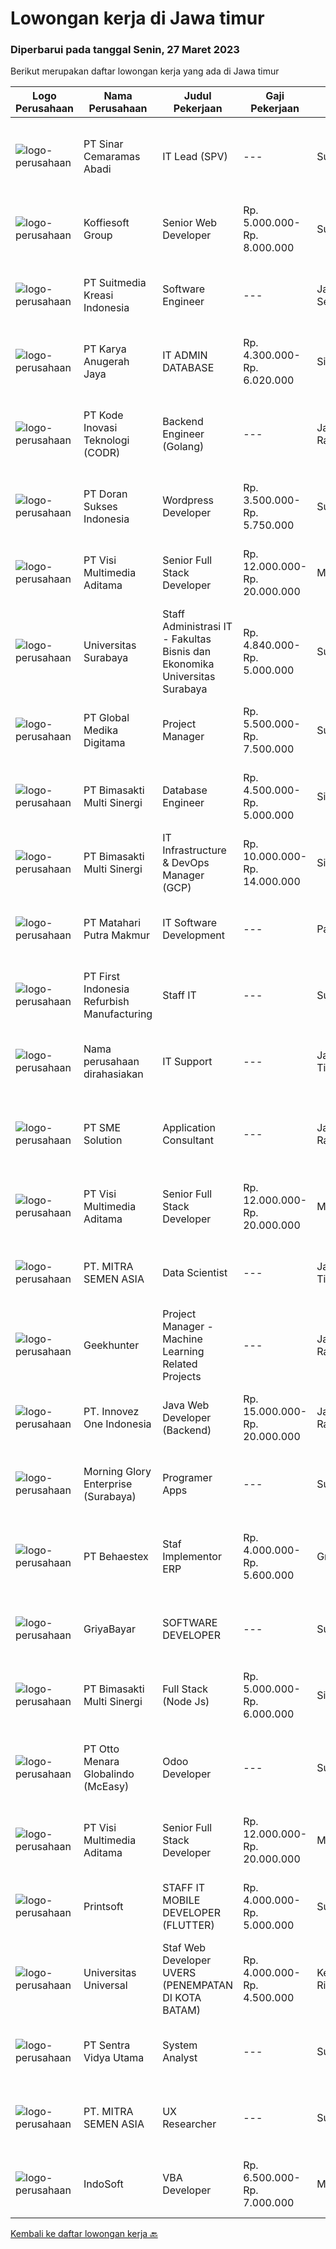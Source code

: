 
  # Lowongan kerja di Jawa timur

  ### Diperbarui pada tanggal Senin, 27 Maret 2023

  Berikut merupakan daftar lowongan kerja yang ada di Jawa timur

  |Logo Perusahaan | Nama Perusahaan | Judul Pekerjaan | Gaji Pekerjaan | Lokasi | Deskripsi | Tanggal diunggah | Pranala |
  | -------------- | --------------- | --------------- | --------- | --------- | -------------- | ------- | ----------- |
  |![logo-perusahaan](https://image-service-cdn.seek.com.au/e0df3573f12d40fc57f14913fd9bc3dc07470d30/ee4dce1061f3f616224767ad58cb2fc751b8d2dc)|PT Sinar Cemaramas Abadi|IT Lead (SPV)|---|Surabaya|Kami merupakan perusahaan manufakturing chemical raw material yang mengedepankan perkembangan teknologi. Kami sedang mengembangkan sistem management...|Jumat, 24 Maret 2023|https://www.jobstreet.co.id/id/job/it-lead-spv-4273056?token=0~b90fe218-59c0-49e5-9c87-9905c08079ef&sectionRank=1&jobId=jobstreet-id-job-4273056|
|![logo-perusahaan](https://image-service-cdn.seek.com.au/207807e1b6aed1f9ef5496f854ce13ed2f41443c/ee4dce1061f3f616224767ad58cb2fc751b8d2dc)|Koffiesoft Group|Senior Web Developer|Rp. 5.000.000-Rp. 8.000.000|Surabaya|Berpengalaman minimal 5 tahun menggunakan PHP, HTML, CSS, JavascriptBerpengalaman menggunakan salah satu framework PHP seperti Laravel, CodeIgniter,...|Minggu, 26 Maret 2023|https://www.jobstreet.co.id/id/job/senior-web-developer-4265687?token=0~b90fe218-59c0-49e5-9c87-9905c08079ef&sectionRank=2&jobId=jobstreet-id-job-4265687|
|![logo-perusahaan](https://image-service-cdn.seek.com.au/a5c9031380eb08bdce605f2fa1a6e5e724a6def0/ee4dce1061f3f616224767ad58cb2fc751b8d2dc)|PT Suitmedia Kreasi Indonesia|Software Engineer|---|Jakarta Selatan|RoleYou will develop and deliver high-quality web and mobile apps.Responsibilities Develop backend system of web and mobile applications. Deliver...|Minggu, 26 Maret 2023|https://www.jobstreet.co.id/id/job/software-engineer-4267188?token=0~b90fe218-59c0-49e5-9c87-9905c08079ef&sectionRank=3&jobId=jobstreet-id-job-4267188|
|![logo-perusahaan](https://image-service-cdn.seek.com.au/8e9c4a008e6a983b61e82a2c06435edd46eaafbc/ee4dce1061f3f616224767ad58cb2fc751b8d2dc)|PT Karya Anugerah Jaya|IT ADMIN DATABASE|Rp. 4.300.000-Rp. 6.020.000|Sidoarjo|IT ADMIN DATA BASE* Lulusan Sarjana Informatika* Usia Maximal 35 tahun* Penempatan di daerah Pondok Candra Sidoarjo* Membantu kelancaran Sofware di...|Kamis, 23 Maret 2023|https://www.jobstreet.co.id/id/job/it-admin-database-4271398?token=0~b90fe218-59c0-49e5-9c87-9905c08079ef&sectionRank=4&jobId=jobstreet-id-job-4271398|
|![logo-perusahaan](https://image-service-cdn.seek.com.au/6d97a4ffe0f325e8e84b260a2064eead4009eff7/ee4dce1061f3f616224767ad58cb2fc751b8d2dc)|PT Kode Inovasi Teknologi (CODR)|Backend Engineer (Golang)|---|Jakarta Raya|Requirements: Candidate must possess at least Bachelor's Degree in Engineering (Computer/Telecommunication), Computer Science/Information Technology...|Senin, 27 Maret 2023|https://www.jobstreet.co.id/id/job/backend-engineer-golang-4274843?token=0~b90fe218-59c0-49e5-9c87-9905c08079ef&sectionRank=5&jobId=jobstreet-id-job-4274843|
|![logo-perusahaan](https://image-service-cdn.seek.com.au/340802554fd1bac21010fc4cfe16269f86c52368/ee4dce1061f3f616224767ad58cb2fc751b8d2dc)|PT Doran Sukses Indonesia|Wordpress Developer|Rp. 3.500.000-Rp. 5.750.000|Surabaya|Keahlian :- Menguasai Wordpress (instalasi dan pemeliharaan) dengan pengalaman minimal 1 Tahun- Menguasai penggunaan plugin Wordpress- Mampu...|Minggu, 26 Maret 2023|https://www.jobstreet.co.id/id/job/wordpress-developer-4266185?token=0~b90fe218-59c0-49e5-9c87-9905c08079ef&sectionRank=6&jobId=jobstreet-id-job-4266185|
|![logo-perusahaan](https://image-service-cdn.seek.com.au/b8528c389ba1b59ec14f571684d5a518b5b2a7b1/ee4dce1061f3f616224767ad58cb2fc751b8d2dc)|PT Visi Multimedia Aditama|Senior Full Stack Developer|Rp. 12.000.000-Rp. 20.000.000|Malang|Responsibilities: Develop application using ReactJs and/or NextJS. Work closely with Product Leader to design and build new features and insightful...|Minggu, 26 Maret 2023|https://www.jobstreet.co.id/id/job/senior-full-stack-developer-4266334?token=0~b90fe218-59c0-49e5-9c87-9905c08079ef&sectionRank=7&jobId=jobstreet-id-job-4266334|
|![logo-perusahaan](https://image-service-cdn.seek.com.au/b9a6b8fb1cf1bc417b52e6fa421f1d7000b9c866/ee4dce1061f3f616224767ad58cb2fc751b8d2dc)|Universitas Surabaya|Staff Administrasi IT - Fakultas Bisnis dan Ekonomika Universitas Surabaya|Rp. 4.840.000-Rp. 5.000.000|Surabaya|Tugas Utama: Administrasi dan Teknisi dibidang IT.Spesifikasi/Keahlian: Dapat bekerjasama dalam tim; Menguasai Microsoft office, khususnya Ms. Excel...|Kamis, 23 Maret 2023|https://www.jobstreet.co.id/id/job/staff-administrasi-it-fakultas-bisnis-dan-ekonomika-universitas-surabaya-4271649?token=0~b90fe218-59c0-49e5-9c87-9905c08079ef&sectionRank=8&jobId=jobstreet-id-job-4271649|
|![logo-perusahaan](https://image-service-cdn.seek.com.au/39c06919f88ea35ae3ab49c926ad528faf2ea88b/ee4dce1061f3f616224767ad58cb2fc751b8d2dc)|PT Global Medika Digitama|Project Manager|Rp. 5.500.000-Rp. 7.500.000|Surabaya|Kualifikasi Memiliki kemampuan komunikasi interpersonal yang sangat baik Memiliki kapasitas dalam melakukan negosiasi, terutama di industri kesehatan...|Sabtu, 25 Maret 2023|https://www.jobstreet.co.id/id/job/project-manager-4257502?token=0~b90fe218-59c0-49e5-9c87-9905c08079ef&sectionRank=9&jobId=jobstreet-id-job-4257502|
|![logo-perusahaan](https://image-service-cdn.seek.com.au/3c3597528a656ba0a7299263a04fc9ed9cb02b85/ee4dce1061f3f616224767ad58cb2fc751b8d2dc)|PT Bimasakti Multi Sinergi|Database Engineer|Rp. 4.500.000-Rp. 5.000.000|Sidoarjo|Job Descriptions  Manage database changes and re-designs Analyze database issues and troubleshoot or configure the database accordingly Drive...|Jumat, 24 Maret 2023|https://www.jobstreet.co.id/id/job/database-engineer-4262557?token=0~b90fe218-59c0-49e5-9c87-9905c08079ef&sectionRank=10&jobId=jobstreet-id-job-4262557|
|![logo-perusahaan](https://image-service-cdn.seek.com.au/3c3597528a656ba0a7299263a04fc9ed9cb02b85/ee4dce1061f3f616224767ad58cb2fc751b8d2dc)|PT Bimasakti Multi Sinergi|IT Infrastructure & DevOps Manager (GCP)|Rp. 10.000.000-Rp. 14.000.000|Sidoarjo|Job descriptions- Lead &amp; manage objective of tim IT Network &amp; DevOps- Ensure availability of all BMS infrastructure achieve Standard SLA-...|Kamis, 23 Maret 2023|https://www.jobstreet.co.id/id/job/it-infrastructure-devops-manager-gcp-4254510?token=0~b90fe218-59c0-49e5-9c87-9905c08079ef&sectionRank=11&jobId=jobstreet-id-job-4254510|
|![logo-perusahaan](https://image-service-cdn.seek.com.au/b5ec16873e14a23c56f160ea441f5293179adac8/ee4dce1061f3f616224767ad58cb2fc751b8d2dc)|PT Matahari Putra Makmur|IT Software Development|---|Pasuruan|Kualifikasi: Minimal D3/S1 Teknik Informatika/Komputer Usia Maksimal 35 tahun Fulstack Web Development (PHP, Javascript, CSS) Menguasai Framework...|Kamis, 23 Maret 2023|https://www.jobstreet.co.id/id/job/it-software-development-4262166?token=0~b90fe218-59c0-49e5-9c87-9905c08079ef&sectionRank=12&jobId=jobstreet-id-job-4262166|
|![logo-perusahaan](https://i.ibb.co/sqvTCh9/112815900-stock-vector-no-image-available-icon-flat-vector.webp)|PT  First Indonesia Refurbish Manufacturing|Staff IT|---|Surabaya|Kualifikasi: Min. D3 Teknik Informatika, Teknologi Informasi, atau Ilmu Komputer. Memahami Troubleshooting Software dan hadware Menguasai OS Windows...|Kamis, 23 Maret 2023|https://www.jobstreet.co.id/id/job/staff-it-4271477?token=0~b90fe218-59c0-49e5-9c87-9905c08079ef&sectionRank=13&jobId=jobstreet-id-job-4271477|
|![logo-perusahaan](https://i.ibb.co/sqvTCh9/112815900-stock-vector-no-image-available-icon-flat-vector.webp)|Nama perusahaan dirahasiakan|IT Support|---|Jawa Timur|Usia maksimal 35 tahun Pendidikan minimal S1 segala jurusan Minimal memiliki 1 tahun pengalaman kerja di bidang yang sama  Mempunyai pengetahuan dan...|Senin, 20 Maret 2023|https://www.jobstreet.co.id/id/job/it-support-4268311?token=0~b90fe218-59c0-49e5-9c87-9905c08079ef&sectionRank=14&jobId=jobstreet-id-job-4268311|
|![logo-perusahaan](https://image-service-cdn.seek.com.au/157ab2ba400395a501b645fc3726d4694ded17b3/ee4dce1061f3f616224767ad58cb2fc751b8d2dc)|PT SME Solution|Application Consultant|---|Jakarta Raya|ERP APPLICATION CONSULTANT(CODE: AC-JKT or AC-SBY) • Will be based in Jakarta (JKT) or Surabaya (SBY)• Bachelor Degree from reputable university with...|Kamis, 23 Maret 2023|https://www.jobstreet.co.id/id/job/application-consultant-4261078?token=0~b90fe218-59c0-49e5-9c87-9905c08079ef&sectionRank=15&jobId=jobstreet-id-job-4261078|
|![logo-perusahaan](https://image-service-cdn.seek.com.au/b8528c389ba1b59ec14f571684d5a518b5b2a7b1/ee4dce1061f3f616224767ad58cb2fc751b8d2dc)|PT Visi Multimedia Aditama|Senior Full Stack Developer|Rp. 12.000.000-Rp. 20.000.000|Malang|Responsibilities: Develop application using ReactJs and/or NextJS. Work closely with Product Leader to design and build new features and insightful...|Sabtu, 25 Maret 2023|https://www.jobstreet.co.id/id/job/senior-full-stack-developer-4257369?token=0~b90fe218-59c0-49e5-9c87-9905c08079ef&sectionRank=16&jobId=jobstreet-id-job-4257369|
|![logo-perusahaan](https://image-service-cdn.seek.com.au/003218f21a71dddcc0517c182426e83bb7569493/ee4dce1061f3f616224767ad58cb2fc751b8d2dc)|PT. MITRA SEMEN ASIA|Data Scientist|---|Jawa Timur|Responsibilities Analyze raw data: assessing quality, cleansing, structuring for downstream processing Design accurate and scalable prediction...|Jumat, 24 Maret 2023|https://www.jobstreet.co.id/id/job/data-scientist-4272863?token=0~b90fe218-59c0-49e5-9c87-9905c08079ef&sectionRank=17&jobId=jobstreet-id-job-4272863|
|![logo-perusahaan](https://image-service-cdn.seek.com.au/c18f190afc17c569c8054252ea9ab063c7b2fef0/ee4dce1061f3f616224767ad58cb2fc751b8d2dc)|Geekhunter|Project Manager - Machine Learning Related Projects|---|Jakarta Raya|Job Description Determine and define project scope and objectives Predict resources needed to reach objectives and manage resources in an effective...|Kamis, 23 Maret 2023|https://www.jobstreet.co.id/id/job/project-manager-machine-learning-related-projects-4271550?token=0~b90fe218-59c0-49e5-9c87-9905c08079ef&sectionRank=18&jobId=jobstreet-id-job-4271550|
|![logo-perusahaan](https://image-service-cdn.seek.com.au/5ac1ce894c015b4831ba1d1458ad5a1b4e630a93/ee4dce1061f3f616224767ad58cb2fc751b8d2dc)|PT. Innovez One Indonesia|Java Web Developer (Backend)|Rp. 15.000.000-Rp. 20.000.000|Jakarta Raya|We are looking for a dynamic and talented Java Full-Stack Developer with strong OOAD background to join our global team. You will work in a SCRUM team...|Jumat, 24 Maret 2023|https://www.jobstreet.co.id/id/job/java-web-developer-backend-4273459?token=0~b90fe218-59c0-49e5-9c87-9905c08079ef&sectionRank=19&jobId=jobstreet-id-job-4273459|
|![logo-perusahaan](https://image-service-cdn.seek.com.au/b181b587205e8d60bb338ac292a01e5193ca4e4f/ee4dce1061f3f616224767ad58cb2fc751b8d2dc)|Morning Glory Enterprise (Surabaya)|Programer Apps|---|Surabaya|Kualifikasi Pekerjaan: Usia maksimal 35 Tahun  Domisili Surabaya  Minimal Pendidikan D3/S1 Tekhnik informatika , sistem informasi atau sejenisnya ...|Sabtu, 25 Maret 2023|https://www.jobstreet.co.id/id/job/programer-apps-4274323?token=0~b90fe218-59c0-49e5-9c87-9905c08079ef&sectionRank=20&jobId=jobstreet-id-job-4274323|
|![logo-perusahaan](https://image-service-cdn.seek.com.au/8b7e2b05ba209582732a5c82d57c211066889fbb/ee4dce1061f3f616224767ad58cb2fc751b8d2dc)|PT Behaestex|Staf Implementor ERP|Rp. 4.000.000-Rp. 5.600.000|Gresik|1. Usia maks. 25 tahun.2. Pendidikan min. S1 Sistem Informasi, Teknik Informatika atau bidang   lain yang linear.3. Berpengalaman sebagai implementor....|Rabu, 22 Maret 2023|https://www.jobstreet.co.id/id/job/staf-implementor-erp-4271042?token=0~b90fe218-59c0-49e5-9c87-9905c08079ef&sectionRank=21&jobId=jobstreet-id-job-4271042|
|![logo-perusahaan](https://image-service-cdn.seek.com.au/64f9a81718faec457d72b8ff41cef928c69509b7/ee4dce1061f3f616224767ad58cb2fc751b8d2dc)|GriyaBayar|SOFTWARE DEVELOPER|---|Surabaya|Job Description: Mengintegrasikan API eksternal ke sistem internal Mengembangkan dan maintenance sistem existing (penambahan fitur, update, optimasi...|Kamis, 23 Maret 2023|https://www.jobstreet.co.id/id/job/software-developer-4261100?token=0~b90fe218-59c0-49e5-9c87-9905c08079ef&sectionRank=22&jobId=jobstreet-id-job-4261100|
|![logo-perusahaan](https://image-service-cdn.seek.com.au/3c3597528a656ba0a7299263a04fc9ed9cb02b85/ee4dce1061f3f616224767ad58cb2fc751b8d2dc)|PT Bimasakti Multi Sinergi|Full Stack (Node Js)|Rp. 5.000.000-Rp. 6.000.000|Sidoarjo|Requirements: Bachelor degree in information technology Minimum having 1 year experience in related field Good knowledge of Node.Js Good knowledge of...|Kamis, 23 Maret 2023|https://www.jobstreet.co.id/id/job/full-stack-node-js-4262197?token=0~b90fe218-59c0-49e5-9c87-9905c08079ef&sectionRank=23&jobId=jobstreet-id-job-4262197|
|![logo-perusahaan](https://image-service-cdn.seek.com.au/d2fdc8f770780672c481f96da84f09bace4e0084/ee4dce1061f3f616224767ad58cb2fc751b8d2dc)|PT Otto Menara Globalindo (McEasy)|Odoo Developer|---|Surabaya|We are Indonesia's Top Transportation Management System with IoT Integration which services have been used by hundreds of logistics and supply chain...|Jumat, 24 Maret 2023|https://www.jobstreet.co.id/id/job/odoo-developer-4273450?token=0~b90fe218-59c0-49e5-9c87-9905c08079ef&sectionRank=24&jobId=jobstreet-id-job-4273450|
|![logo-perusahaan](https://image-service-cdn.seek.com.au/b8528c389ba1b59ec14f571684d5a518b5b2a7b1/ee4dce1061f3f616224767ad58cb2fc751b8d2dc)|PT Visi Multimedia Aditama|Senior Full Stack Developer|Rp. 12.000.000-Rp. 20.000.000|Malang|Responsibilities: Develop application using ReactJs and/or NextJS. Work closely with Product Leader to design and build new features and insightful...|Jumat, 24 Maret 2023|https://www.jobstreet.co.id/id/job/senior-full-stack-developer-4273813?token=0~b90fe218-59c0-49e5-9c87-9905c08079ef&sectionRank=25&jobId=jobstreet-id-job-4273813|
|![logo-perusahaan](https://image-service-cdn.seek.com.au/a90079fce62dbadba3aa64a84be18204a4bec09b/ee4dce1061f3f616224767ad58cb2fc751b8d2dc)|Printsoft|STAFF IT MOBILE DEVELOPER (FLUTTER)|Rp. 4.000.000-Rp. 5.000.000|Surabaya|Mengatur proses pengembangan software mulai dari konsep hingga pengiriman Menjaga dan meningkatkan pengerjaan software Mengatur siklus awal sampai...|Rabu, 22 Maret 2023|https://www.jobstreet.co.id/id/job/staff-it-mobile-developer-flutter-4251675?token=0~b90fe218-59c0-49e5-9c87-9905c08079ef&sectionRank=26&jobId=jobstreet-id-job-4251675|
|![logo-perusahaan](https://image-service-cdn.seek.com.au/35a9762aa8b676d6d8973a17082fe237e8fdea89/ee4dce1061f3f616224767ad58cb2fc751b8d2dc)|Universitas Universal|Staf Web Developer UVERS (PENEMPATAN DI KOTA BATAM)|Rp. 4.000.000-Rp. 4.500.000|Kepulauan Riau|-Minimal Lulusan S1 Bidang Ilmu Komputer/ Pemrograman-Menguasai konsep web dasar (PHP,HTML,JavaScript,Jquery,etc)-Menguasai framework Laravel dan...|Senin, 20 Maret 2023|https://www.jobstreet.co.id/id/job/staf-web-developer-uvers-penempatan-di-kota-batam-4268578?token=0~b90fe218-59c0-49e5-9c87-9905c08079ef&sectionRank=27&jobId=jobstreet-id-job-4268578|
|![logo-perusahaan](https://image-service-cdn.seek.com.au/89a4b4d8e6af0c01c230c2b1f638fbea996731cb/ee4dce1061f3f616224767ad58cb2fc751b8d2dc)|PT Sentra Vidya Utama|System Analyst|---|Surabaya|Job Description:- Meet and coordinate with team to establish project scope, system goals, and requirements- Develop, analyze, prioritize, and organize...|Rabu, 22 Maret 2023|https://www.jobstreet.co.id/id/job/system-analyst-4258848?token=0~b90fe218-59c0-49e5-9c87-9905c08079ef&sectionRank=28&jobId=jobstreet-id-job-4258848|
|![logo-perusahaan](https://image-service-cdn.seek.com.au/a604172ec7fe52263103b2bf85a52f29376a076c/ee4dce1061f3f616224767ad58cb2fc751b8d2dc)|PT. MITRA SEMEN ASIA|UX Researcher|---|Surabaya|Job Description Plan and execute research initiatives to collect insights into user behavior by exploring both UX research (to understand users’...|Kamis, 23 Maret 2023|https://www.jobstreet.co.id/id/job/ux-researcher-4271704?token=0~b90fe218-59c0-49e5-9c87-9905c08079ef&sectionRank=29&jobId=jobstreet-id-job-4271704|
|![logo-perusahaan](https://image-service-cdn.seek.com.au/d3e27a9a6526f54082d696db4abf1e1acb581939/ee4dce1061f3f616224767ad58cb2fc751b8d2dc)|IndoSoft|VBA Developer|Rp. 6.500.000-Rp. 7.000.000|Malang|Menguasai VBA (Visual Basic) programming language Mampu membuat Visual Basic Application, baik stand-alone, dan juga integrasi dengan Microsoft...|Kamis, 23 Maret 2023|https://www.jobstreet.co.id/id/job/vba-developer-4261695?token=0~b90fe218-59c0-49e5-9c87-9905c08079ef&sectionRank=30&jobId=jobstreet-id-job-4261695|


  [Kembali ke daftar lowongan kerja 🔙](../README.md#daftar-lowongan-kerja)
  